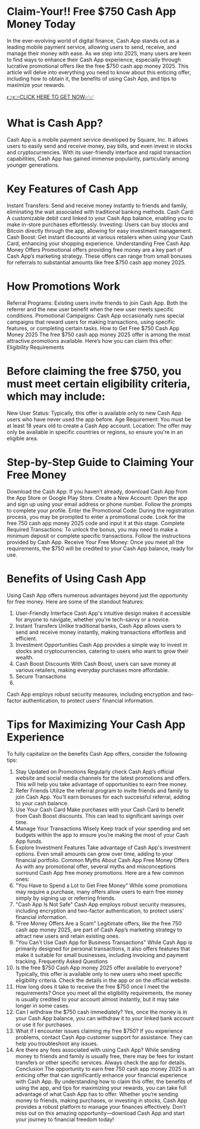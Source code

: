 # Claim-Your!! Free $750 Cash App Money Today

In the ever-evolving world of digital finance, Cash App stands out as a leading mobile payment service, allowing users to send, receive, and manage their money with ease. As we step into 2025, many users are keen to find ways to enhance their Cash App experience, especially through lucrative promotional offers like the free $750 cash app money 2025. This article will delve into everything you need to know about this enticing offer, including how to obtain it, the benefits of using Cash App, and tips to maximize your rewards.

 

[👉👉CLICK HERE TO GET NOW✅✅](https://cashapp.tstitsolutionsbd.com/)

 

# What is Cash App?
Cash App is a mobile payment service developed by Square, Inc. It allows users to easily send and receive money, pay bills, and even invest in stocks and cryptocurrencies. With its user-friendly interface and rapid transaction capabilities, Cash App has gained immense popularity, particularly among younger generations.

# Key Features of Cash App
Instant Transfers: Send and receive money instantly to friends and family, eliminating the wait associated with traditional banking methods.
Cash Card: A customizable debit card linked to your Cash App balance, enabling you to make in-store purchases effortlessly.
Investing: Users can buy stocks and Bitcoin directly through the app, allowing for easy investment management.
Cash Boost: Get instant discounts at various retailers when using your Cash Card, enhancing your shopping experience.
Understanding Free Cash App Money Offers
Promotional offers providing free money are a key part of Cash App’s marketing strategy. These offers can range from small bonuses for referrals to substantial amounts like free $750 cash app money 2025.

# How Promotions Work
Referral Programs: Existing users invite friends to join Cash App. Both the referrer and the new user benefit when the new user meets specific conditions.
Promotional Campaigns: Cash App occasionally runs special campaigns that reward users for making transactions, using specific features, or completing certain tasks.
How to Get Free $750 Cash App Money 2025
The free $750 cash app money 2025 offer is among the most attractive promotions available. Here’s how you can claim this offer:
Eligibility Requirements

# Before claiming the free $750, you must meet certain eligibility criteria, which may include:
New User Status: Typically, this offer is available only to new Cash App users who have never used the app before.
Age Requirement: You must be at least 18 years old to create a Cash App account.
Location: The offer may only be available in specific countries or regions, so ensure you're in an eligible area.

# Step-by-Step Guide to Claiming Your Free Money
Download the Cash App: If you haven’t already, download Cash App from the App Store or Google Play Store.
Create a New Account: Open the app and sign up using your email address or phone number. Follow the prompts to complete your profile.
Enter the Promotional Code: During the registration process, you may be prompted to enter a promotional code. Look for the free 750 cash app money 2025 code and input it at this stage.
Complete Required Transactions: To unlock the bonus, you may need to make a minimum deposit or complete specific transactions. Follow the instructions provided by Cash App.
Receive Your Free Money: Once you meet all the requirements, the $750 will be credited to your Cash App balance, ready for use.

# Benefits of Using Cash App
Using Cash App offers numerous advantages beyond just the opportunity for free money. Here are some of the standout features:
1. User-Friendly Interface
Cash App's intuitive design makes it accessible for anyone to navigate, whether you're tech-savvy or a novice.
2. Instant Transfers
Unlike traditional banks, Cash App allows users to send and receive money instantly, making transactions effortless and efficient.
3. Investment Opportunities
Cash App provides a simple way to invest in stocks and cryptocurrencies, catering to users who want to grow their wealth.
4. Cash Boost Discounts
With Cash Boost, users can save money at various retailers, making everyday purchases more affordable.
5. Secure Transactions
6. 
Cash App employs robust security measures, including encryption and two-factor authentication, to protect users’ financial information.

# Tips for Maximizing Your Cash App Experience
To fully capitalize on the benefits Cash App offers, consider the following tips:
1. Stay Updated on Promotions
Regularly check Cash App’s official website and social media channels for the latest promotions and offers. This will help you take advantage of opportunities to earn free money.
2. Refer Friends
Utilize the referral program to invite friends and family to join Cash App. You’ll earn bonuses for each successful referral, adding to your cash balance.
3. Use Your Cash Card
Make purchases with your Cash Card to benefit from Cash Boost discounts. This can lead to significant savings over time.
4. Manage Your Transactions Wisely
Keep track of your spending and set budgets within the app to ensure you’re making the most of your Cash App funds.
5. Explore Investment Features
Take advantage of Cash App's investment options. Even small amounts can grow over time, adding to your financial portfolio.
Common Myths About Cash App Free Money Offers
As with any promotional offer, several myths and misconceptions surround Cash App free money promotions. Here are a few common ones:
1. "You Have to Spend a Lot to Get Free Money"
While some promotions may require a purchase, many offers allow users to earn free money simply by signing up or referring friends.
2. "Cash App Is Not Safe"
Cash App employs robust security measures, including encryption and two-factor authentication, to protect users’ financial information.
3. "Free Money Offers Are a Scam"
Legitimate offers, like the free 750 cash app money 2025, are part of Cash App’s marketing strategy to attract new users and retain existing ones.
4. "You Can't Use Cash App for Business Transactions"
While Cash App is primarily designed for personal transactions, it also offers features that make it suitable for small businesses, including invoicing and payment tracking.
Frequently Asked Questions
1. Is the free $750 Cash App money 2025 offer available to everyone?
Typically, this offer is available only to new users who meet specific eligibility criteria. Check the details in the app or on the official website.
2. How long does it take to receive the free $750 once I meet the requirements?
Once you meet all the eligibility requirements, the money is usually credited to your account almost instantly, but it may take longer in some cases.
3. Can I withdraw the $750 cash immediately?
Yes, once the money is in your Cash App balance, you can withdraw it to your linked bank account or use it for purchases.
4. What if I encounter issues claiming my free $750?
If you experience problems, contact Cash App customer support for assistance. They can help you troubleshoot any issues.
5. Are there any fees associated with using Cash App?
While sending money to friends and family is usually free, there may be fees for instant transfers or other specific services. Always check the app for details.
Conclusion
The opportunity to earn free 750 cash app money 2025 is an enticing offer that can significantly enhance your financial experience with Cash App. By understanding how to claim this offer, the benefits of using the app, and tips for maximizing your rewards, you can take full advantage of what Cash App has to offer. Whether you’re sending money to friends, making purchases, or investing in stocks, Cash App provides a robust platform to manage your finances effectively. Don’t miss out on this amazing opportunity—download Cash App and start your journey to financial freedom today!
